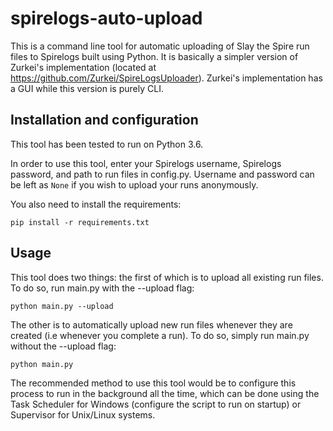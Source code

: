 # spirelogs-auto-upload
This is a command line tool for automatic uploading of Slay the Spire run files to Spirelogs built using Python. It is basically a simpler version of Zurkei's implementation (located at https://github.com/Zurkei/SpireLogsUploader). Zurkei's implementation has a GUI while this version is purely CLI. 

## Installation and configuration
This tool has been tested to run on Python 3.6. 


In order to use this tool, enter your Spirelogs username, Spirelogs password, and path to run files in config.py. Username and password can be left as `None` if you wish to upload your runs anonymously. 

You also need to install the requirements:

`pip install -r requirements.txt`

## Usage

This tool does two things: the first of which is to upload all existing run files. To do so, run main.py with the --upload flag:

`python main.py --upload`

The other is to automatically upload new run files whenever they are created (i.e whenever you complete a run). To do so, simply run main.py without the --upload flag:

`python main.py`

The recommended method to use this tool would be to configure this process to run in the background all the time, which can be done using the Task Scheduler for Windows (configure the script to run on startup) or Supervisor for Unix/Linux systems. 
